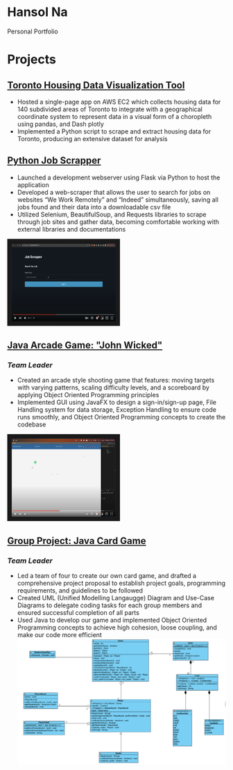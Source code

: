 # Hansol Na
Personal Portfolio

# Projects
## [Toronto Housing Data Visualization Tool](http://54.160.156.101:8051/)	       
* Hosted a single-page app on AWS EC2 which collects housing data for 140 subdivided areas of Toronto to integrate with a geographical coordinate system to represent data in a visual form of a choropleth using pandas, and Dash plotly
* Implemented a Python script to scrape and extract housing data for Toronto, producing an extensive dataset for analysis

## [Python Job Scrapper](https://github.com/nahansol33/web_scrapper_project)
* Launched a development webserver using Flask via Python to host the application
* Developed a web-scraper that allows the user to search for jobs on websites “We Work Remotely” and “Indeed” simultaneously, saving all jobs found and their data into a downloadable csv file 
* Utilized Selenium, BeautifulSoup, and Requests libraries to scrape through job sites and gather data, becoming comfortable working with external libraries and documentations

<a href="[http://www.youtube.com/watch?feature=player_embedded&v=VjMfI5EWM6A?si=NwtVvyigvqBt8idr](https://www.youtube.com/watch?v=VjMfI5EWM6A&ab_channel=HanN)" target="_blank"><img src="images/jobScrapperThumbnail.png" 
alt="Youtube Thumbnail" width="240" height="180" border="10" /></a>

## [Java Arcade Game: "John Wicked"](https://github.com/nahansol33/Project)
### *Team Leader*
* Created an arcade style shooting game that features: moving targets with varying patterns, scaling difficulty levels, and a scoreboard by applying Object Oriented Programming principles
* Implemented GUI using JavaFX to design a sign-in/sign-up page, File Handling system for data storage, Exception Handling to ensure code runs smoothly, and Object Oriented Programming concepts to create the codebase

<a href="[[http://www.youtube.com/watch?feature=player_embedded&v=VjMfI5EWM6A?si=NwtVvyigvqBt8idr](https://www.youtube.com/watch?v=VjMfI5EWM6A&ab_channel=HanN](https://youtu.be/c1q-uNMNI9I
))" target="_blank"><img src="images/johnwicked.png" 
alt="Youtube Thumbnail" width="240" height="180" border="10" /></a>

## [Group Project: Java Card Game](https://github.com/nahansol33/SYST17796-GroupProject.git)
### *Team Leader*
*	Led a team of four to create our own card game, and drafted a comprehensive project proposal to establish project goals, programming requirements, and guidelines to be followed
*	Created UML (Unified Modelling Langaugge) Diagram and Use-Case Diagrams to delegate coding tasks for each group members and ensured successful completion of all parts
*	Used Java to develop our game and implemented Object Oriented Programming concepts to achieve high cohesion, loose coupling, and make our code more efficient
![](images/UML_Diagram_Raiders.png)
